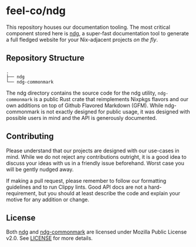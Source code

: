 # feel-co/ndg

This repository houses our documentation tooling. The most critical component
stored here is [ndg](./ndg), a super-fast documentation tool to generate a full
fledged website for your Nix-adjacent projects _on the fly_.

## Repository Structure

```plaintext
.
├── ndg
└── ndg-commonmark
```

The ndg directory contains the source code for the ndg utility, `ndg-commonmark`
is a public Rust crate that reimplements Nixpkgs flavors and our own additions
on top of Github Flavored Markdown (GFM). While ndg-commonmark is not exactly
designed for public usage, it was designed with possible users in mind and the
API is generously documented.

## Contributing

Please understand that our projects are designed with our use-cases in mind.
While we do not reject any contributions outright, it is a good idea to discuss
your ideas with us in a friendly issue beforehand. Worst case you will be gently
nudged away.

If making a pull request, please remember to follow our formatting guidelines
and to run Clippy lints. Good API docs are not a hard-requirement, but you
should at least describe the code and explain your motive for any addition or
change.

## License

Both [ndg](./ndg) and [ndg-commonmark](./ndg-commonmark) are licensed under
Mozilla Public License v2.0. See [LICENSE](./LICENSE) for more details.
